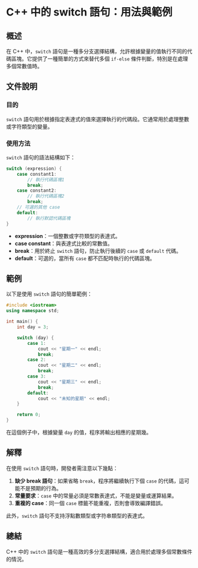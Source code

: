 <!--
Meta Description: # C++ 中的 switch 語句：用法與範例 ## 概述 在 C++ 中，`switch` 語句是一種多分支選擇結構，允許根據變量的值執行不同的代碼區塊。它提供了一種簡單的方式來替代多個 `if-else` 條件判斷，特別是在處理多個常數值時。 ## 文件說明 ### 目的 `switch` 語...
Meta Keywords: case, switch, break, default, cout
-->

# C++ 中的 switch 語句：用法與範例

## 概述
在 C++ 中，`switch` 語句是一種多分支選擇結構，允許根據變量的值執行不同的代碼區塊。它提供了一種簡單的方式來替代多個 `if-else` 條件判斷，特別是在處理多個常數值時。

## 文件說明
### 目的
`switch` 語句用於根據指定表達式的值來選擇執行的代碼段。它通常用於處理整數或字符類型的變量。

### 使用方法
`switch` 語句的語法結構如下：

```cpp
switch (expression) {
    case constant1:
        // 執行代碼區塊1
        break;
    case constant2:
        // 執行代碼區塊2
        break;
    // 可選的其他 case
    default:
        // 執行默認代碼區塊
}
```

- **expression**：一個整數或字符類型的表達式。
- **case constant**：與表達式比較的常數值。
- **break**：用於終止 `switch` 語句，防止執行後續的 `case` 或 `default` 代碼。
- **default**：可選的，當所有 `case` 都不匹配時執行的代碼區塊。

## 範例
以下是使用 `switch` 語句的簡單範例：

```cpp
#include <iostream>
using namespace std;

int main() {
    int day = 3;

    switch (day) {
        case 1:
            cout << "星期一" << endl;
            break;
        case 2:
            cout << "星期二" << endl;
            break;
        case 3:
            cout << "星期三" << endl;
            break;
        default:
            cout << "未知的星期" << endl;
    }

    return 0;
}
```

在這個例子中，根據變量 `day` 的值，程序將輸出相應的星期幾。

## 解釋
在使用 `switch` 語句時，開發者需注意以下幾點：

1. **缺少 break 語句**：如果省略 `break`，程序將繼續執行下個 `case` 的代碼，這可能不是預期的行為。
2. **常量要求**：`case` 中的常量必須是常數表達式，不能是變量或運算結果。
3. **重複的 case**：同一個 `case` 標籤不能重複，否則會導致編譯錯誤。

此外，`switch` 語句不支持浮點數類型或字符串類型的表達式。

## 總結
C++ 中的 `switch` 語句是一種高效的多分支選擇結構，適合用於處理多個常數條件的情況。